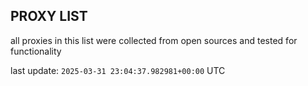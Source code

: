 ## PROXY LIST

all proxies in this list were collected from open sources and tested for functionality

last update: `2025-03-31 23:04:37.982981+00:00` UTC